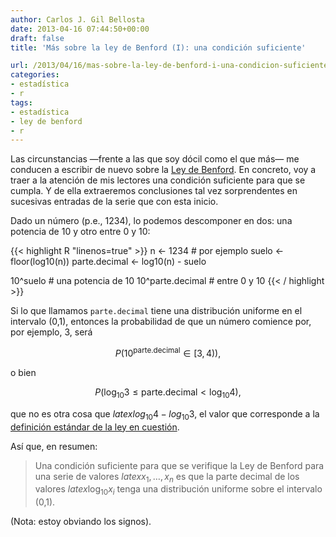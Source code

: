 ```yaml
---
author: Carlos J. Gil Bellosta
date: 2013-04-16 07:44:50+00:00
draft: false
title: 'Más sobre la ley de Benford (I): una condición suficiente'

url: /2013/04/16/mas-sobre-la-ley-de-benford-i-una-condicion-suficiente/
categories:
- estadística
- r
tags:
- estadística
- ley de benford
- r
---
```


Las circunstancias —frente a las que soy dócil como el que más— me conducen a escribir de nuevo sobre la [Ley de Benford](http://www.datanalytics.com/blog/tag/ley-de-benford/). En concreto, voy a traer a la atención de mis lectores una condición suficiente para que se cumpla. Y de ella extraeremos conclusiones tal vez sorprendentes en sucesivas entradas de la serie que con esta inicio.

Dado un número (p.e., 1234), lo podemos descomponer en dos: una potencia de 10 y otro entre 0 y 10:

{{< highlight R "linenos=true" >}}
n <- 1234     # por ejemplo
suelo <- floor(log10(n))
parte.decimal <- log10(n) - suelo

10^suelo            # una potencia de 10
10^parte.decimal    # entre 0 y 10
{{< / highlight >}}

Si lo que llamamos `parte.decimal` tiene una distribución uniforme en el intervalo (0,1), entonces la probabilidad de que un número comience por, por ejemplo, 3, será

$$ P\left( 10^{\text{parte.decimal}} \in [3,4) \right),$$

o bien

$$ P\left( \log_{10} 3 \le \text{parte.decimal} < \log_{10} 4 \right),$$

que no es otra cosa que $latex log_{10} 4- log_{10} 3$, el valor que corresponde a la [definición estándar de la ley en cuestión](http://es.wikipedia.org/wiki/Ley_de_Benford).

Así que, en resumen:

>Una condición suficiente para que se verifique la Ley de Benford para una serie de valores $latex x_1, \dots, x_n$ es que la parte decimal de los valores $latex \log_{10} x_i$ tenga una distribución uniforme sobre el intervalo (0,1).

(Nota: estoy obviando los signos).
